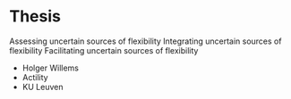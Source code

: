 # Thesis
Assessing uncertain sources of flexibility
Integrating uncertain sources of flexibility
Facilitating uncertain sources of flexibility

- Holger Willems
- Actility 
- KU Leuven
